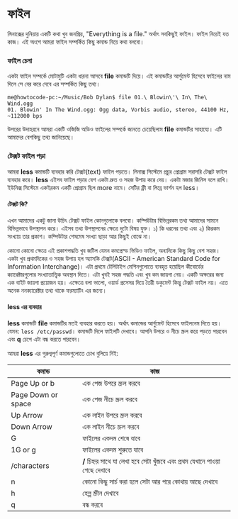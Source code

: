 # ফাইল #

লিনাক্সের দুনিয়ায় একটি কথা খুব জনপ্রিয়, "Everything is a file." অর্থাৎ সবকিছুই ফাইল। ফাইল নিয়েই যত কাজ। এই অংশে আমরা ফাইল সম্পর্কিত কিছু কমান্ড নিয়ে কথা বলবো।

### ফাইল চেনা ###
এক‌টা ফাইল সম্পর্কে মোটামুটি একটা ধারনা আসবে **file** কমান্ডটি দিয়ে। এই কমান্ডটির আর্গুমেন্ট হিসেবে ফাইলের নাম দিলে সে বের করে দেবে এর সম্পর্কিত কিছু তথ্য।

```
me@howtocode-pc:~/Music/Bob Dylan$ file 01.\ Blowin\'\ In\ The\ Wind.ogg 
01. Blowin' In The Wind.ogg: Ogg data, Vorbis audio, stereo, 44100 Hz, ~112000 bps
```

উপরের উদাহরনে আমরা একটি ওজিজি অডিও ফাইলের সম্পর্কে জানতে চেয়েছিলাম **file** কমান্ডটির সাহায্যে। এটি আমাদের বেশকিছু তথ্য জানিয়েছে।

### টেক্সট ফাইল পড়া ###

আমরা **less** কমান্ডটি ব্যবহার করি টেক্সট(text) ফাইল পড়তে। লিনাক্স সিস্টেমে প্রচুর প্রোগ্রাম সরাসরি টেক্সট ফাইল ব্যবহার করে। **less** এইসব ফাইল পড়ার বেশ একটা দ্রুত ও সহজ উপায় করে দেয়। একটা মজার জিনিস বলে রাখি। ইউনিক্স সিস্টেমে একইরকম একটি প্রোগ্রাম ছিল more নামে। সেটির ফ্রী বা লিব্রে ভার্শন হল less।

#### টেক্সট কি? ####

এখন আমাদের একটু জানা উচিৎ টেক্সট ফাইল কোনগুলোকে বলবো। কম্পিউটার বিভিন্নরকম তথ্য আমাদের সামনে  বিভিন্নভাবে উপস্থাপন করে। এইসব তথ্য উপস্থাপনের ক্ষেত্রে দুটো বিষয় যুক্ত। ১) কি ধরনের তথ্য এবং ২) কিরকম সংখ্যায় তার প্রকাশ। কম্পিউটার শেষমেষ সংখ্যা ছাড়া আর কিছুই বোঝে না।

কোনো কোনো ক্ষেত্রে এই প্রকাশপদ্ধতি খুব জটিল যেমন কমপ্রেস্ড ভিডিও ফাইল, অন্যদিকে কিছু কিছু বেশ সহজ। একটা খুব প্রথমদিকের ও সহজ উপায় হল অ্যাসকি টেক্সট(ASCII - American Standard Code for Information Interchange)। এটা প্রথমে টেলিটাইপ মেশিনগুলোতে ব্যবহৃত হয়েছিল কীবোর্ডের ক্যারেক্টারগুলোর সংখ্যাতাত্ত্বিক অবস্থান দিতে। এটা খুবই সহজ পদ্ধতি এবং খুব কম জায়গা নেয়। একটি অক্ষরের জন্য এক বাইট জায়গা প্রয়োজন হয়। এক্ষেত্রে বলা ভালো, ওয়ার্ড প্রসেসর দিয়ে তৈরী ডকুমেন্ট কিন্তু টেক্সট ফাইল নয়। এতে অনেক ননক্যারেক্টার তথ্য থাকে ফরম্যাটিং এর জন্যে।

#### less এর ব্যবহার ####

**less** কমান্ডটি **file** কমান্ডটির মতই ব্যবহার করতে হয়। অর্থাৎ কমান্ডের আর্গুমেন্ট হিসেবে ফাইলনেম দিতে হয়। যেমন: `less /etc/passwd`। কমান্ডটি দিলে ফাইলটি দেখাবে। আপনি উপরে ও নীচে স্ক্রল করে পড়তে পারবেন এবং **q** চেপে এটা বন্ধ করতে পারবেন।

আমরা **less** এর গুরুগ্বপূর্ণ কমান্ডগুলোতে চোখ বুলিয়ে নিই:

| কমান্ড | কাজ |
| ---- | --- |
| Page Up or b | এক পেজ উপরে স্ক্রল করবে |
| Page Down or space | এক পেজ নীচে স্ক্রল করবে |
| Up Arrow | এক লাইন উপরে স্ক্রল করবে |
| Down Arrow | এক লাইন নীচে স্ক্রল করবে |
| G | ফাইলের একদম শেষে যাবে |
| 1G or g | ফাইলের একদম শুরুতে যাবে |
| /characters | **/** চিহ্নর সাথে যা লেখা হবে সেটা খুঁজবে এবং প্রথম যেখানে পাওয়া গেছে দেখাবে |
| n | কোনো কিছু সার্চ করা হলে সেটা আর পরে কোথায় আছে দেখাবে |
| h | হেল্প স্ক্রীন দেখাবে |
| q | বন্ধ করবে |

